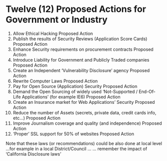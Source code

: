 # Twelve (12) Proposed Actions for Government or Industry

1. Allow Ethical Hacking Proposed Action
2. Publish the results of Security Reviews (Application Score Cards) Proposed Action
3. Enhance Security requirements on procurement contracts Proposed Action
4. Introduce Liability for Government and Publicly Traded companies Proposed Action
5. Create an Independent ‘Vulnerability Disclosure’ agency Proposed Action
6. Rewrite Computer Laws Proposed Action
7. Pay for Open Source (Application) Security Proposed Action
8. Demand the Open Sourcing of widely used ‘Not-Supported / End-Of-Life Applications’ (for example IE6) Proposed Action
9. Create an Insurance market for Web Applications’ Security Proposed Action
10. Reduce the number of Assets (secrets, private data, credit cards info, etc...) Proposed Action
11. Improve Journalism coverage and quality (and independence) Proposed Action
12. ‘Proper’ SSL support for 50% of websites Proposed Action


Note that these laws (or recommendations) could be also done at local level
	 	 	 ...for example in a local District/Council ...
	 	 	 	 	 ... remember the impact of
     ‘California Disclosure laws’
